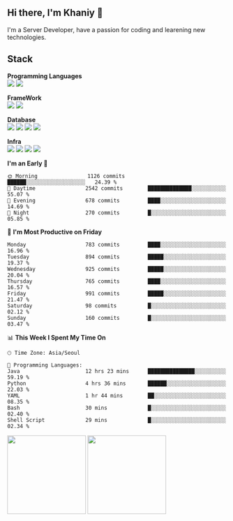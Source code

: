 ## Hi there, I'm Khaniy 👋
I'm a Server Developer, have a passion for coding and learening new technologies.
<!-- <br> 📫 Email : kangh1596@gmail.com 
<br> 📝 Blog  : khan03.tistory.com/
<br> <img src="https://img.shields.io/badge/Email-222222?style=for-the-badge&logo=Gmail&logoColor=white">
<br> <img src="https://img.shields.io/badge/Blog -222222?style=for-the-badge&logo=Tistory&logoColor=white">
[hank0302's Blog](https://khan03.tistory.com/)
-->
## Stack 

**Programming Languages** <br>
 <img src="https://img.shields.io/badge/JAVA-E6522C?style=flat&logo=Java&logoColor=white">
 <img src="https://img.shields.io/badge/Python-3776AB?style=flat&logo=python&logoColor=white">

**FrameWork** <br>
<img src="https://img.shields.io/badge/SpringBoot-6DB33F?style=flat&logo=SpringBoot&logoColor=white">
<img src="https://img.shields.io/badge/FastAPI-009688?style=flat&logo=FastAPI&logoColor=white">

**Database** <br>
<img src="https://img.shields.io/badge/MariaDB-003545?style=flat&logo=MariaDB&logoColor=white">
<img src="https://img.shields.io/badge/MongoDB-47A248?style=flat&logo=MongoDB&logoColor=white">
<img src="https://img.shields.io/badge/Redis-DC382D?style=flat&logo=Redis&logoColor=white">
<img src="https://img.shields.io/badge/PostgreSQL-4169E1?flat=for-the-badge&logo=PostgreSQL&logoColor=white">

**Infra** <br>
<img src="https://img.shields.io/badge/Kubernetes-326CE5?style=flat&logo=Kubernetes&logoColor=white">
<img src="https://img.shields.io/badge/Argo-E6522C?style=flat&logo=Argo&logoColor=white">
<img src="https://img.shields.io/badge/Prometheus-E6522C?style=flat&logo=prometheus&logoColor=white">
<img src="https://img.shields.io/badge/Grafana-F46800?style=flat&logo=grafana&logoColor=white">

<!--START_SECTION:waka-->
**I'm an Early 🐤** 

```text
🌞 Morning                1126 commits        ██████░░░░░░░░░░░░░░░░░░░   24.39 % 
🌆 Daytime                2542 commits        ██████████████░░░░░░░░░░░   55.07 % 
🌃 Evening                678 commits         ████░░░░░░░░░░░░░░░░░░░░░   14.69 % 
🌙 Night                  270 commits         █░░░░░░░░░░░░░░░░░░░░░░░░   05.85 % 
```
📅 **I'm Most Productive on Friday** 

```text
Monday                   783 commits         ████░░░░░░░░░░░░░░░░░░░░░   16.96 % 
Tuesday                  894 commits         █████░░░░░░░░░░░░░░░░░░░░   19.37 % 
Wednesday                925 commits         █████░░░░░░░░░░░░░░░░░░░░   20.04 % 
Thursday                 765 commits         ████░░░░░░░░░░░░░░░░░░░░░   16.57 % 
Friday                   991 commits         █████░░░░░░░░░░░░░░░░░░░░   21.47 % 
Saturday                 98 commits          █░░░░░░░░░░░░░░░░░░░░░░░░   02.12 % 
Sunday                   160 commits         █░░░░░░░░░░░░░░░░░░░░░░░░   03.47 % 
```


📊 **This Week I Spent My Time On** 

```text
🕑︎ Time Zone: Asia/Seoul

💬 Programming Languages: 
Java                     12 hrs 23 mins      ███████████████░░░░░░░░░░   59.19 % 
Python                   4 hrs 36 mins       ██████░░░░░░░░░░░░░░░░░░░   22.03 % 
YAML                     1 hr 44 mins        ██░░░░░░░░░░░░░░░░░░░░░░░   08.35 % 
Bash                     30 mins             █░░░░░░░░░░░░░░░░░░░░░░░░   02.40 % 
Shell Script             29 mins             █░░░░░░░░░░░░░░░░░░░░░░░░   02.34 % 
```


<!--END_SECTION:waka-->
<p>
  <img height="180em" src="https://github-readme-stats-khaniys-projects.vercel.app/api?username=khaniy&show_icons=true&include_all_commits=true">
  <img height="180em" src="https://github-readme-stats-khaniys-projects.vercel.app/api/top-langs?username=khaniy&layout=compact">
</p>

